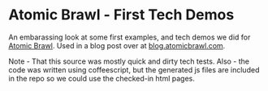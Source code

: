Atomic Brawl - First Tech Demos
===

An embarassing look at some first examples, and tech demos we did for [Atomic Brawl](http://atomicbrawl.com). Used in a blog post over at [blog.atomicbrawl.com](http://blog.atomicbrawl.com).

Note - That this source was mostly quick and dirty tech tests. Also - the code was written using coffeescript, but the generated js files are included in the repo so we could use the checked-in html pages.